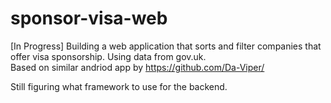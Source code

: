 # sponsor-visa-web
[In Progress] Building a web application that sorts and filter companies that offer visa sponsorship. Using data from gov.uk.  
Based on similar andriod app by https://github.com/Da-Viper/  

Still figuring what framework to use for the backend.